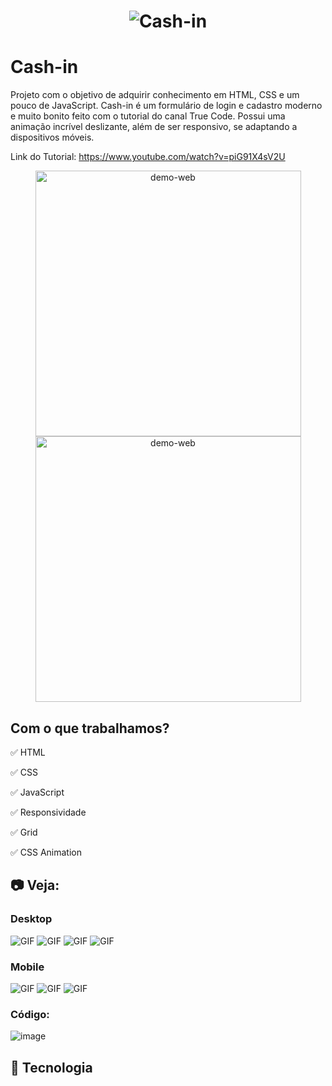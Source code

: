 <h1 align="center">
    <img alt="Cash-in" src="github/logo.SVG" />
</h1>

# Cash-in 
Projeto com o objetivo de adquirir conhecimento em HTML, CSS e um pouco de JavaScript. Cash-in é um formulário de login e cadastro moderno e muito bonito feito com o tutorial do canal True Code. Possui uma animação incrível deslizante, além de ser responsivo, se adaptando a dispositivos móveis.

Link do Tutorial: https://www.youtube.com/watch?v=piG91X4sV2U


<div align="center" >
  <img src="./github/desktop.png" alt="demo-web" height="425">
  <img src="./github/mobile.png" alt="demo-web" height="425">
</div>

## Com o que trabalhamos? 
✅ HTML

✅ CSS

✅ JavaScript

✅ Responsividade

✅ Grid

✅ CSS Animation

## :camera: Veja:

### Desktop
![GIF](github/cash-in.gif)
![GIF](github/cash-in2.gif)
![GIF](github/cash-in3.gif)
![GIF](github/cash-in4.gif)


### Mobile
![GIF](github/cash-in5.gif)
![GIF](github/cash-in6.gif)
![GIF](github/cash-in7.gif)


### Código:
![image](github/codigo.JPG)

## :rocket: Tecnologia




